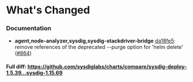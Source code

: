 # What's Changed

### Documentation
- **agent,node-analyzer,sysdig,sysdig-stackdriver-bridge** [da18fe5](https://github.com/sysdiglabs/charts/commit/da18fe5e7225be9bbfc484d6dcb22987d7d08066): remove references of the deprecated --purge option for 'helm delete' ([#864](https://github.com/sysdiglabs/charts/issues/864))

#### Full diff: https://github.com/sysdiglabs/charts/compare/sysdig-deploy-1.5.39...sysdig-1.15.69
